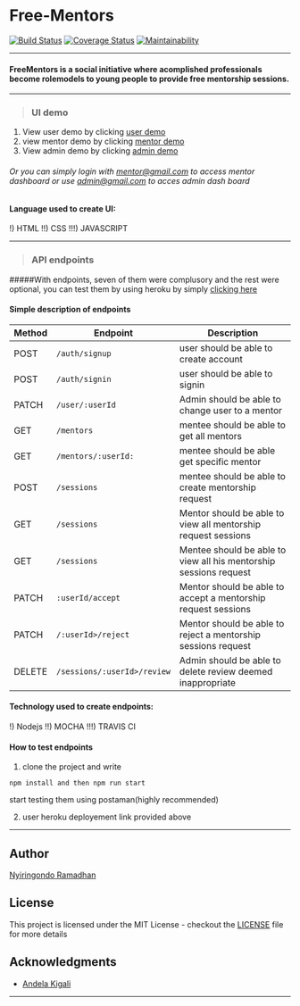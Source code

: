 # Free-Mentors
[![Build Status](https://travis-ci.org/ramadhanbridge/Free-Mentors.svg?branch=develop)](https://travis-ci.org/ramadhanbridge/Free-Mentors)  [![Coverage Status](https://coveralls.io/repos/github/ramadhanbridge/Free-Mentors/badge.svg?branch=develop)](https://coveralls.io/github/ramadhanbridge/Free-Mentors?branch=develop)  [![Maintainability](https://api.codeclimate.com/v1/badges/85154ae78c2912709761/maintainability)](https://codeclimate.com/github/ramadhanbridge/Free-Mentors/maintainability)

***
#### FreeMentors is a social initiative where acomplished professionals become rolemodels to young people to provide free mentorship sessions.
***

> ###  UI demo
1) View user   demo by clicking   [user demo](https://ramadhanbridge.github.io/Free-Mentors/UI/html/index.html)
2) view mentor demo by clicking [mentor demo](https://ramadhanbridge.github.io/Free-Mentors/UI/html/mentor.html)
3) View admin  demo by clicking  [admin demo](https://ramadhanbridge.github.io/Free-Mentors/UI/html/admin.html)

###### Or you can simply login with mentor@gmail.com to access mentor dashboard or use admin@gmail.com to acces admin dash board 

#### Language used to create UI:
!)   HTML
!!)  CSS
!!!) JAVASCRIPT

*** 

> ### API endpoints

#####With  endpoints, seven of them were complusory  and the rest were optional, you can test them by using heroku by simply  [clicking here](https://adc10.herokuapp.com/api/v1)

#### Simple description of endpoints

| Method        | Endpoint                 | Description|
| ------------- | --------------------------|------------|
| POST           |`/auth/signup`   |user should be able to create account|
| POST          | `/auth/signin`   |user should be able to signin |
| PATCH       | `/user/:userId`   |Admin should be able to change user to a mentor|
| GET        | `/mentors `   | mentee should be able to get all mentors|
| GET          | `/mentors/:userId:`   |mentee should be able get specific mentor|
| POST  |`/sessions` |mentee should be able to create mentorship request|
| GET         | `/sessions`   |Mentor should be able to view all mentorship request sessions|
| GET         | `/sessions`   |Mentee should be able to view all his mentorship  sessions request |
| PATCH          | `:userId/accept`   |Mentor should be able to accept a mentorship request sessions|
| PATCH          | `/:userId>/reject`   |Mentor should be able to reject a mentorship sessions request |
| DELETE          | `/sessions/:userId>/review`   | Admin should be able to delete review deemed inappropriate |


 #### Technology used to create endpoints:
!)   Nodejs
!!)  MOCHA
!!!) TRAVIS CI

 #### How to test endpoints
 1) clone the project  and write 
 ```#js
 npm install and then npm run start
 ``` 
 start testing them using postaman(highly recommended)

 2) user heroku deployement link provided above

***

## Author

[Nyiringondo Ramadhan](https://github.com/ramadhanbridge/Free-Mentors/)

## License

This project is licensed under the MIT License - checkout  the [LICENSE](LICENSE.md) file for more details

## Acknowledgments

* [Andela Kigali](https://andela.com/)

***

